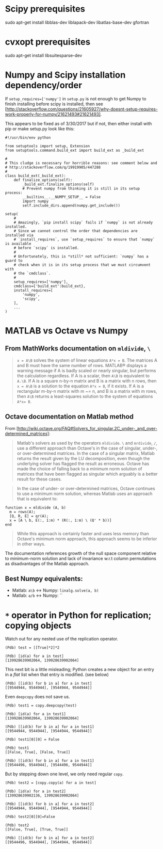 # Scipy prerequisites
sudo apt-get install libblas-dev liblapack-dev libatlas-base-dev gfortran

# cvxopt prerequisites
sudo apt-get install libsuitesparse-dev

# Numpy and Scipy installation dependency/order

If `setup_requires=['numpy']` in `setup.py` is not enough to get Numpy to finish
installing before scipy is installed, then see [http://stackoverflow.com/questions/21605927/why-doesnt-setup-requires-work-properly-for-numpy/21621493#21621493].

This appears to be fixed as of 3/30/2017 but if not, then either install with
pip or make setup.py look like this:

```
#!/usr/bin/env python

from setuptools import setup, Extension
from setuptools.command.build_ext import build_ext as _build_ext

#
# This cludge is necessary for horrible reasons: see comment below and
# http://stackoverflow.com/q/19919905/447288
#
class build_ext(_build_ext):
    def finalize_options(self):
        _build_ext.finalize_options(self)
        # Prevent numpy from thinking it is still in its setup process:
        __builtins__.__NUMPY_SETUP__ = False
        import numpy
        self.include_dirs.append(numpy.get_include())

setup(
    #
    # Amazingly, `pip install scipy` fails if `numpy` is not already installed.
    # Since we cannot control the order that dependencies are installed via
    # `install_requires`, use `setup_requires` to ensure that `numpy` is available
    # before `scipy` is installed.
    #
    # Unfortunately, this is *still* not sufficient: `numpy` has a guard to
    # check when it is in its setup process that we must circumvent with
    # the `cmdclass`.
    #
    setup_requires=['numpy'],
    cmdclass={'build_ext':build_ext},
    install_requires=[
        'numpy',
        'scipy',
    ],
    ...
)
```

# MATLAB vs Octave vs Numpy

## From MathWorks documentation on `mldivide`, `\`

> `x = A\B` solves the system of linear equations `A*x = B`. The matrices A and B must have the same number of rows. MATLAB® displays a warning message if A is badly scaled or nearly singular, but performs the calculation regardless.
> If A is a scalar, then `A\B` is equivalent to `A.\B`.
> If A is a square n-by-n matrix and B is a matrix with n rows, then `x = A\B` is a solution to the equation `A*x = B`, if it exists.
> If A is a rectangular m-by-n matrix with m ~= n, and B is a matrix with m rows, then `A\B` returns a least-squares solution to the system of equations `A*x= B`.

## Octave documentation on Matlab method

From [http://wiki.octave.org/FAQ#Solvers_for_singular.2C_under-_and_over-determined_matrices]:

> Matlab's solvers as used by the operators `mldivide`. `\` and `mrdivide`, `/`, use a different approach than Octave's in the case of singular, under-, or over-determined matrices. In the case of a singular matrix, Matlab returns the result given by the LU decomposition, even though the underlying solver has flagged the result as erroneous. Octave has made the choice of falling back to a minimum norm solution of matrices that have been flagged as singular which arguably is a better result for these cases.

> In the case of under- or over-determined matrices, Octave continues to use a minimum norm solution, whereas Matlab uses an approach that is equivalent to:
```
function x = mldivide (A, b)
  m = rows(A);
  [Q, R, E] = qr(A);
  x = [A \ b, E(:, 1:m) * (R(:, 1:m) \ (Q' * b))]
end
```
> While this approach is certainly faster and uses less memory than Octave's minimum norm approach, this approach seems to be inferior in other ways.

The documentation references growth of the null space component relative to minimum-norm solution and lack of invariance w.r.t column permutations as disadvantages of the Matlab approach.

## Best Numpy equivalents:

- Matlab: `a\b` <-> Numpy: `linalg.solve(a, b)`
- Matlab: `a/b` <-> Numpy: ``


# `*` operator in Python for replication; copying objects

Watch out for any nested use of the replication operator.
```
(Pdb) test = [[True]*2]*2

(Pdb) [id(a) for a in test]
[139928639902064, 139928639902064]
```

This next bit is a little misleading; Python creates a new object for an entry in a *flat* list when that entry is modified. (see below)

```
(Pdb) [[id(b) for b in a] for a in test]
[[9544944, 9544944], [9544944, 9544944]]
```

Even `deepcopy` does not save us.

```
(Pdb) test1 = copy.deepcopy(test)

(Pdb) [id(a) for a in test1]
[139928639902064, 139928639902064]

(Pdb) [[id(b) for b in a] for a in test1]
[[9544944, 9544944], [9544944, 9544944]]

(Pdb) test1[0][0] = False

(Pdb) test1
[[False, True], [False, True]]

(Pdb) [[id(b) for b in a] for a in test1]
[[9544496, 9544944], [9544496, 9544944]]

```

But by stepping down one level, we only need regular `copy`.
```
(Pdb) test2 = [copy.copy(a) for a in test]

(Pdb) [id(a) for a in test2]
[139928639902136, 139928639902064]

(Pdb) [[id(b) for b in a] for a in test2]
[[9544944, 9544944], [9544944, 9544944]]

(Pdb) test2[0][0]=False

(Pdb) test2
[[False, True], [True, True]]

(Pdb) [[id(b) for b in a] for a in test2]
[[9544496, 9544944], [9544944, 9544944]]
```
